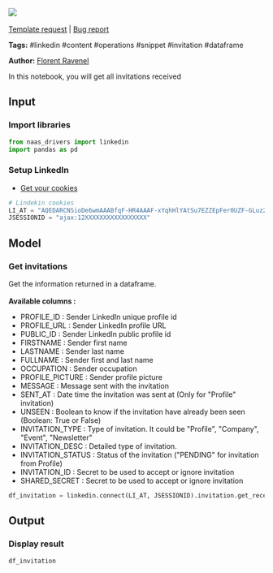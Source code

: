 <a href="https://app.naas.ai/user-redirect/naas/downloader?url=https://raw.githubusercontent.com/jupyter-naas/awesome-notebooks/master/LinkedIn/LinkedIn_Get_invitations_received.ipynb" target="_parent"><img src="https://naasai-public.s3.eu-west-3.amazonaws.com/open_in_naas.svg"/></a><br><br><a href="https://github.com/jupyter-naas/awesome-notebooks/issues/new?assignees=&labels=&template=template-request.md&title=Tool+-+Action+of+the+notebook+">Template request</a> | <a href="https://github.com/jupyter-naas/awesome-notebooks/issues/new?assignees=&labels=bug&template=bug_report.md&title=LinkedIn+-+Get+invitations+received:+Error+short+description">Bug report</a>

**Tags:** #linkedin #content #operations #snippet #invitation #dataframe

**Author:** [Florent Ravenel](https://www.linkedin.com/in/ACoAABCNSioBW3YZHc2lBHVG0E_TXYWitQkmwog/)

In this notebook, you will get all invitations received

## Input

### Import libraries



```python
from naas_drivers import linkedin
import pandas as pd
```

### Setup LinkedIn

- [Get your cookies](/d20a8e7e508e42af8a5b52e33f3dba75)


```python
# Lindekin cookies
LI_AT = "AQEDARCNSioDe6wmAAABfqF-HR4AAAF-xYqhHlYAtSu7EZZEpFer0UZF-GLuz2DNSz4asOOyCRxPGFjenv37irMObYYgxxxxxxx"
JSESSIONID = "ajax:12XXXXXXXXXXXXXXXXX"
```

## Model

### Get invitations
Get the information returned in a dataframe.<br><br>
**Available columns :**
- PROFILE_ID : Sender LinkedIn unique profile id
- PROFILE_URL : Sender LinkedIn profile URL
- PUBLIC_ID : Sender LinkedIn public profile id
- FIRSTNAME : Sender first name
- LASTNAME : Sender last name
- FULLNAME : Sender first and last name
- OCCUPATION : Sender occupation
- PROFILE_PICTURE : Sender profile picture
- MESSAGE : Message sent with the invitation
- SENT_AT : Date time the invitation was sent at (Only for "Profile" invitation)
- UNSEEN : Boolean to know if the invitation have already been seen (Boolean: True or False)
- INVITATION_TYPE : Type of invitation. It could be "Profile", "Company", "Event", "Newsletter"
- INVITATION_DESC : Detailed type of invitation.
- INVITATION_STATUS : Status of the invitation ("PENDING" for invitation from Profile)
- INVITATION_ID : Secret to be used to accept or ignore invitation
- SHARED_SECRET : Secret to be used to accept or ignore invitation


```python
df_invitation = linkedin.connect(LI_AT, JSESSIONID).invitation.get_received()
```

## Output


### Display result


```python
df_invitation
```


```python

```
